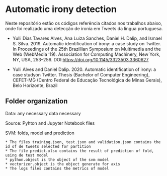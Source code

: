 # Automatic irony detection
Neste repositório estão os códigos referência citados nos trabalhos abaixo, onde foi realizado uma detecção de ironia em Tweets da lingua portuguesa. 

* Yulli Dias Tavares Alves, Ana Luiza Sanches, Daniel H. Dalip, and Ismael S. Silva. 2019. Automatic identification of irony: a case study on Twitter. In Proceedings of the 25th Brazillian Symposium on Multimedia and the Web (WebMedia ’19). Association for Computing Machinery, New York, NY, USA, 253–256. DOI:https://doi.org/10.1145/3323503.3360627

* Yulli Alves and Daniel Dalip. 2020. Automatic identification of irony: a case studyon Twitter. Thesis (Bachelor of Computer Engineering), CEFET-MG (Centro Federal de Educação Tecnológica de Minas Gerais), Belo Horizonte, Brazil

## Folder organization
  Data: any necessary data necessary
  
  Source: Pyhton and Jupyter Notebook files

  SVM: folds, model and prediction
  
    * The files training.json, test.json and validation.json contains the id of de tweets selected for partition
    * The file predict.xlsx contains the result of prediction of fold, using de test model
    * python.object is the object of the svm model
    * vectorizer.object is the object generate for axis
    * The logs files contains the metrics of model
